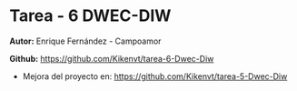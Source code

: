 # Tarea - 6 DWEC-DIW

__Autor:__ Enrique Fernández - Campoamor

__Github:__ https://github.com/Kikenvt/tarea-6-Dwec-Diw

- Mejora del proyecto en: https://github.com/Kikenvt/tarea-5-Dwec-Diw